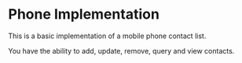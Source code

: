 # Phone Implementation

This is a basic implementation of a mobile phone contact list.

You have the ability to add, update, remove, query and view contacts.

